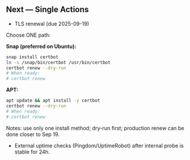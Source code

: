 ## Next — Single Actions

- TLS renewal (due 2025-09-19)

Choose ONE path:

**Snap (preferred on Ubuntu):**
```bash
snap install certbot
ln -s /snap/bin/certbot /usr/bin/certbot
certbot renew --dry-run
# When ready:
# certbot renew
```

**APT:**
```bash
apt update && apt install -y certbot
certbot renew --dry-run
# When ready:
# certbot renew
```

Notes: use only one install method; dry-run first; production renew can be done closer to Sep 19.

- External uptime checks (Pingdom/UptimeRobot) after internal probe is stable for 24h.
